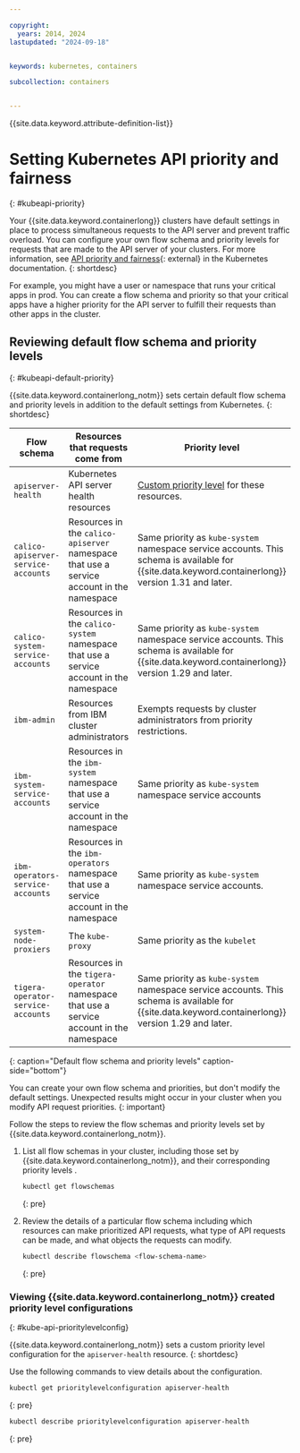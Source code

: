 ```yaml
---

copyright: 
  years: 2014, 2024
lastupdated: "2024-09-18"


keywords: kubernetes, containers

subcollection: containers


---
```


{{site.data.keyword.attribute-definition-list}}




# Setting Kubernetes API priority and fairness
{: #kubeapi-priority}

Your {{site.data.keyword.containerlong}} clusters have default settings in place to process simultaneous requests to the API server and prevent traffic overload. You can configure your own flow schema and priority levels for requests that are made to the API server of your clusters. For more information, see [API priority and fairness](https://kubernetes.io/docs/concepts/cluster-administration/flow-control/){: external} in the Kubernetes documentation.
{: shortdesc}

For example, you might have a user or namespace that runs your critical apps in prod. You can create a flow schema and priority so that your critical apps have a higher priority for the API server to fulfill their requests than other apps in the cluster.

## Reviewing default flow schema and priority levels
{: #kubeapi-default-priority}

{{site.data.keyword.containerlong_notm}} sets certain default flow schema and priority levels in addition to the default settings from Kubernetes.
{: shortdesc}

| Flow schema | Resources that requests come from | Priority level |
| ----------- | --------- | -------------- |
| `apiserver-health` | Kubernetes API server health resources | [Custom priority level](#kube-api-prioritylevelconfig) for these resources. |
| `calico-apiserver-service-accounts` | Resources in the `calico-apiserver` namespace that use a service account in the namespace | Same priority as `kube-system` namespace service accounts. This schema is available for {{site.data.keyword.containerlong}} version 1.31 and later.|
| `calico-system-service-accounts` | Resources in the `calico-system` namespace that use a service account in the namespace | Same priority as `kube-system` namespace service accounts. This schema is available for {{site.data.keyword.containerlong}} version 1.29 and later.|
| `ibm-admin` | Resources from IBM cluster administrators | Exempts requests by cluster administrators from priority restrictions. |
| `ibm-system-service-accounts` | Resources in the `ibm-system` namespace that use a service account in the namespace | Same priority as `kube-system` namespace service accounts |
| `ibm-operators-service-accounts` | Resources in the `ibm-operators` namespace that use a service account in the namespace | Same priority as `kube-system` namespace service accounts. |
| `system-node-proxiers` | The `kube-proxy` | Same priority as the `kubelet` |
| `tigera-operator-service-accounts` | Resources in the `tigera-operator` namespace that use a service account in the namespace | Same priority as `kube-system` namespace service accounts. This schema is available for {{site.data.keyword.containerlong}} version 1.29 and later.|
{: caption="Default flow schema and priority levels" caption-side="bottom"}

You can create your own flow schema and priorities, but don't modify the default settings. Unexpected results might occur in your cluster when you modify API request priorities.
{: important}

Follow the steps to review the flow schemas and priority levels set by {{site.data.keyword.containerlong_notm}}.

1. List all flow schemas in your cluster, including those set by {{site.data.keyword.containerlong_notm}}, and their corresponding priority levels .
    ```sh
    kubectl get flowschemas
    ```
    {: pre} 


2. Review the details of a particular flow schema including which resources can make prioritized API requests, what type of API requests can be made, and what objects the requests can modify.
    ```sh
    kubectl describe flowschema <flow-schema-name>
    ```
    {: pre}

### Viewing {{site.data.keyword.containerlong_notm}} created priority level configurations
{: #kube-api-prioritylevelconfig}

{{site.data.keyword.containerlong_notm}} sets a custom priority level configuration for the `apiserver-health` resource. 
{: shortdesc}

Use the following commands to view details about the configuration. 

```sh
kubectl get prioritylevelconfiguration apiserver-health
```
{: pre}
 
```sh
kubectl describe prioritylevelconfiguration apiserver-health
```
{: pre}
